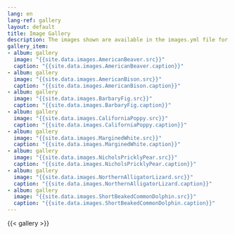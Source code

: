 ```yaml
---
lang: en
lang-ref: gallery
layout: default
title: Image Gallery
description: The images shown are available in the images.yml file for use on hosted portal pages.
gallery_item:
- album: gallery
  image: "{{site.data.images.AmericanBeaver.src}}"
  caption: "{{site.data.images.AmericanBeaver.caption}}"   
- album: gallery
  image: "{{site.data.images.AmericanBison.src}}"
  caption: "{{site.data.images.AmericanBison.caption}}"   
- album: gallery
  image: "{{site.data.images.BarbaryFig.src}}"
  caption: "{{site.data.images.BarbaryFig.caption}}"   
- album: gallery
  image: "{{site.data.images.CaliforniaPoppy.src}}"
  caption: "{{site.data.images.CaliforniaPoppy.caption}}"   
- album: gallery
  image: "{{site.data.images.MarginedWhite.src}}"
  caption: "{{site.data.images.MarginedWhite.caption}}"   
- album: gallery
  image: "{{site.data.images.NicholsPricklyPear.src}}"
  caption: "{{site.data.images.NicholsPricklyPear.caption}}"   
- album: gallery
  image: "{{site.data.images.NorthernAlligatorLizard.src}}"
  caption: "{{site.data.images.NorthernAlligatorLizard.caption}}"   
- album: gallery
  image: "{{site.data.images.ShortBeakedCommonDolphin.src}}"
  caption: "{{site.data.images.ShortBeakedCommonDolphin.caption}}"   
--- 
```


{{< gallery >}}


<!---
Trying out the gallery thing based on: https://iphysresearch.github.io/blog/post/writting-markdown/#image-gallery
-->
